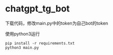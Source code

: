 # chatgpt_tg_bot

下载代码，修改main.py中的token为自己bot的token

使用python3运行
```shell
pip install -r requirements.txt
python3 main.py
```

